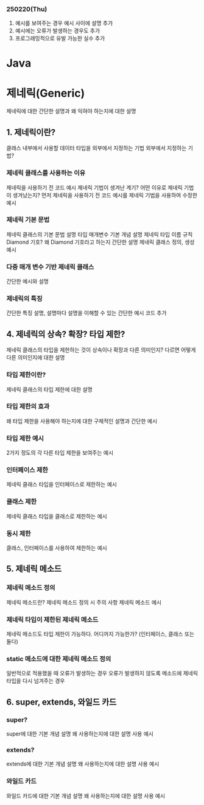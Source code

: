 ### 250220(Thu)

1. 예시를 보여주는 경우 예시 사이에 설명 추가
2. 예시에는 오류가 발생하는 경우도 추가
3. 프로그래밍적으로 유발 가능한 실수 추가

# Java

# 제네릭(Generic)
제네릭에 대한 간단한 설명과 왜 익혀야 하는지에 대한 설명

## 1. 제네릭이란?
클래스 내부에서 사용할 데이터 타입을 외부에서 지정하는 기법
외부에서 지정하는 기법?

### 제네릭 클래스를 사용하는 이유
제네릭을 사용하기 전 코드 예시
제네릭 기법이 생겨난 계기? 어떤 이유로 제네릭 기법이 생겨났는지?
먼저 제네릭을 사용하기 전 코드 예시를 제네릭 기법을 사용하여 수정한 예시

### 제네릭 기본 문법
제네릭 클래스의 기본 문법 설명
타입 매개변수 기본 개념 설명 
제네릭 타입 이름 규칙
Diamond 기호? 왜 Diamond 기호라고 하는지 간단한 설명
제네릭 클래스 정의, 생성 예시

### 다중 매개 변수 기반 제네릭 클래스
간단한 예시와 설명

### 제네릭의 특징
간단한 특징 설명, 설명마다 설명을 이해할 수 있는 간단한 예시 코드 추가

## 4. 제네릭의 상속? 확장? 타입 제한?
제네릭 클래스의 타입을 제한하는 것이 상속이나 확장과 다른 의미인지? 
다르면 어떻게 다른 의미인지에 대한 설명

### 타입 제한이란?
제네릭 클래스의 타입 제한에 대한 설명

### 타입 제한의 효과 
왜 타입 제한을 사용해야 하는지에 대한 구체적인 설명과 간단한 예시

### 타입 제한 예시
2가지 정도의 각 다른 타입 제한을 보여주는 예시

### 인터페이스 제한
제네릭 클래스 타입을 인터페이스로 제한하는 예시

### 클래스 제한
제네릭 클래스 타입을 클래스로 제한하는 예시

### 동시 제한
클래스, 인터페이스를 사용하여 제한하는 예시

## 5. 제네릭 메소드
### 제네릭 메소드 정의
제네릭 메소드란? 
제네릭 메소드 정의 시 주의 사항
제네릭 메소드 예시

### 제네릭 타입이 제한된 제네릭 메소드
제네릭 메소드도 타입 제한이 가능하다. 어디까지 가능한가? (인터페이스, 클래스 또는 둘다)

### static 메소드에 대한 제네릭 메소드 정의
일반적으로 적용했을 때 오류가 발생하는 경우
오류가 발생하지 않도록 메소드에 제네릭 타입을 다시 넘겨주는 경우

## 6. super, extends, 와일드 카드
### super?
super에 대한 기본 개념 설명
왜 사용하는지에 대한 설명
사용 예시

### extends?
extends에 대한 기본 개념 설명
왜 사용하는지에 대한 설명
사용 예시

### 와일드 카드 
와일드 카드에 대한 기본 개념 설명
왜 사용하는지에 대한 설명
사용 예시